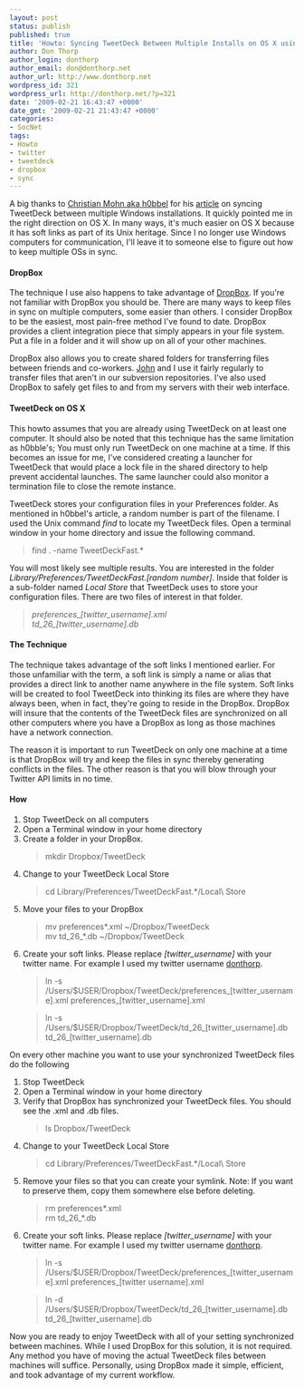 ```yaml
---
layout: post
status: publish
published: true
title: 'Howto: Syncing TweetDeck Between Multiple Installs on OS X using DropBox'
author: Don Thorp
author_login: donthorp
author_email: don@donthorp.net
author_url: http://www.donthorp.net
wordpress_id: 321
wordpress_url: http://donthorp.net/?p=321
date: '2009-02-21 16:43:47 +0000'
date_gmt: '2009-02-21 21:43:47 +0000'
categories:
- SocNet
tags:
- Howto
- twitter
- tweetdeck
- dropbox
- sync
---
```

<p>A big thanks to <a href="http://h0bbel.p0ggel.org/about" target="_blank">Christian Mohn aka h0bbel</a> for his <a href="http://h0bbel.p0ggel.org/howto-sync-settings-between-multiple-tweetdeck-installs-on-windows" target="_blank">article</a> on syncing TweetDeck between multiple Windows installations. It quickly pointed me in the right direction on OS X. In many ways, it's much easier on OS X because it has soft links as part of its Unix heritage. Since I no longer use Windows computers for communication, I'll leave it to someone else to figure out how to keep multiple OSs in sync.</p>
<h4>DropBox</h4>
<p>The technique I use also happens to take advantage of <a href="http://www.getdropbox.com/" target="_blank">DropBox</a>. If you're not familiar with DropBox you should be. There are many ways to keep files in sync on multiple computers, some easier than others. I consider DropBox to be the easiest, most pain-free method I've found to date. DropBox provides a client integration piece that simply appears in your file system. Put a file in a folder and it will show up on all of your other machines.</p>
<p>DropBox also allows you to create shared folders for transferring files between friends and co-workers. <a href="http://www.johnmunsch.com">John</a> and I use it fairly regularly to transfer files that aren't in our subversion repositories. I've also used DropBox to safely get files to and from my servers with their web interface. </p>
<h4>TweetDeck on OS X</h4>
<p>This howto assumes that you are already using TweetDeck on at least one computer. It should also be noted that this technique has the same limitation as h0bble's; You must only run TweetDeck on one machine at a time. If this becomes an issue for me, I've considered creating a launcher for TweetDeck that would place a lock file in the shared directory to help prevent accidental launches. The same launcher could also monitor a termination file to close the remote instance.</p>
<p>TweetDeck stores your configuration files in your Preferences folder. As mentioned in h0bbel's article, a random number is part of the filename. I used the Unix command <em>find</em> to locate my TweetDeck files. Open a terminal window in your home directory and issue the following command.</p>
<blockquote class="code"><p>
find . -name TweetDeckFast.*
</p></blockquote>
<p>You will most likely see multiple results. You are interested in the folder <em>Library/Preferences/TweetDeckFast.[random number]</em>. Inside that folder is a sub-folder named <em>Local Store</em> that TweetDeck uses to store your configuration files. There are two files of interest in that folder.</p>
<blockquote class="code"><p>
<em>preferences_[twitter_username].xml</em><br />
<em>td_26_[twitter_username].db</em>
</p></blockquote>
<h4>The Technique</h4>
<p>The technique takes advantage of the soft links I mentioned earlier. For those unfamiliar with the term, a soft link is simply a name or alias that provides a direct link to another name anywhere in the file system. Soft links will be created to fool TweetDeck into thinking its files are where they have always been, when in fact, they're going to reside in the DropBox. DropBox will insure that the contents of the TweetDeck files are synchronized on all other computers where you have a DropBox as long as those machines have a network connection.</p>
<p>The reason it is important to run TweetDeck on only one machine at a time is that DropBox will try and keep the files in sync thereby generating conflicts in the files. The other reason is that you will blow through your Twitter API limits in no time.</p>
<h4>How</h4>
<ol>
<li>Stop TweetDeck on all computers</li>
<li>Open a Terminal window in your home directory</li>
<li>Create a folder in your DropBox.<br />
<blockquote class="code"><p>
mkdir Dropbox/TweetDeck
</p></blockquote>
</li>
<li>Change to your TweetDeck Local Store<br />
<blockquote class="code"><p>cd Library/Preferences/TweetDeckFast.*/Local\ Store</p></blockquote>
</li>
<li>Move your files to your DropBox<br />
<blockquote class="code"><p>
mv preferences*.xml ~/Dropbox/TweetDeck<br />
mv td_26_*.db ~/Dropbox/TweetDeck
</p></blockquote>
</li>
<li>Create your soft links. Please replace <em>[twitter_username]</em> with your twitter name. For example I used my twitter username <a href="http://twitter.com/donthorp" target="_blank">donthorp</a>.<br />
<blockquote class="code"><p>
ln -s /Users/$USER/Dropbox/TweetDeck/preferences_[twitter_username].xml&nbsp;preferences_[twitter_username].xml
</p></blockquote>
<blockquote class="code"><p>
ln -s /Users/$USER/Dropbox/TweetDeck/td_26_[twitter_username].db&nbsp; td_26_[twitter_username].db
</p></blockquote>
</li>
</ol>
<p>On every other machine you want to use your synchronized TweetDeck files do the following</p>
<ol>
<li>Stop TweetDeck</li>
<li>Open a Terminal window in your home directory</li>
<li>Verify that DropBox has synchronized your TweetDeck files. You should see the .xml and .db files.<br />
<blockquote class="code"><p>
ls Dropbox/TweetDeck
</p></blockquote>
</li>
<li>Change to your TweetDeck Local Store<br />
<blockquote class="code"><p>cd Library/Preferences/TweetDeckFast.*/Local\ Store</p></blockquote>
</li>
<li>Remove your files so that you can create your symlink. Note: If you want to preserve them, copy them somewhere else before deleting.<br />
<blockquote class="code"><p>
rm preferences*.xml<br />
rm td_26_*.db
</p></blockquote>
</li>
<li>Create your soft links. Please replace <em>[twitter_username]</em> with your twitter name. For example I used my twitter username <a href="http://twitter.com/donthorp" target="_blank">donthorp</a>.<br />
<blockquote class="code"><p>
ln -s /Users/$USER/Dropbox/TweetDeck/preferences_[twitter_username].xml preferences_[twitter username].xml
</p></blockquote>
<blockquote class="code"><p>
ln -d /Users/$USER/Dropbox/TweetDeck/td_26_[twitter_username].db td_26_[twitter_username].db
</p></blockquote>
</li>
</ol>
<p>Now you are ready to enjoy TweetDeck with all of your setting synchronized between machines. While I used DropBox for this solution, it is not required. Any method you have of moving the actual TweetDeck files between machines will suffice. Personally, using DropBox made it simple, efficient, and took advantage of my current workflow.</p>
